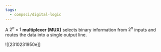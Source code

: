 ```yaml
---
tags:
  - compsci/digital-logic
---
```

A $2^{n}\times 1$ **multiplexer (MUX)** selects binary information from $2^n$ inputs and routes the data into a single output line.

![[2310231950e]]